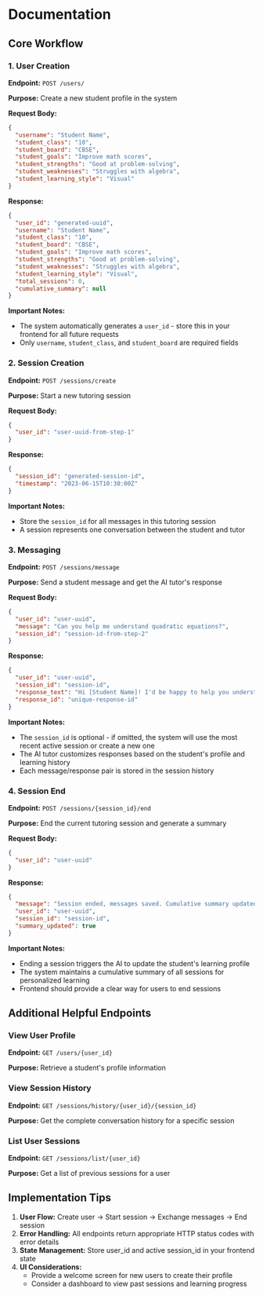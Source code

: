 # Documentation 

## Core Workflow

### 1. User Creation

**Endpoint:** `POST /users/`

**Purpose:** Create a new student profile in the system

**Request Body:**
```json
{
  "username": "Student Name",
  "student_class": "10",
  "student_board": "CBSE",
  "student_goals": "Improve math scores",
  "student_strengths": "Good at problem-solving",
  "student_weaknesses": "Struggles with algebra",
  "student_learning_style": "Visual"
}
```

**Response:**
```json
{
  "user_id": "generated-uuid",
  "username": "Student Name",
  "student_class": "10",
  "student_board": "CBSE",
  "student_goals": "Improve math scores",
  "student_strengths": "Good at problem-solving",
  "student_weaknesses": "Struggles with algebra",
  "student_learning_style": "Visual",
  "total_sessions": 0,
  "cumulative_summary": null
}
```

**Important Notes:**
- The system automatically generates a `user_id` - store this in your frontend for all future requests
- Only `username`, `student_class`, and `student_board` are required fields

### 2. Session Creation

**Endpoint:** `POST /sessions/create`

**Purpose:** Start a new tutoring session

**Request Body:**
```json
{
  "user_id": "user-uuid-from-step-1"
}
```

**Response:**
```json
{
  "session_id": "generated-session-id",
  "timestamp": "2023-06-15T10:30:00Z"
}
```

**Important Notes:**
- Store the `session_id` for all messages in this tutoring session
- A session represents one conversation between the student and tutor

### 3. Messaging

**Endpoint:** `POST /sessions/message`

**Purpose:** Send a student message and get the AI tutor's response

**Request Body:**
```json
{
  "user_id": "user-uuid",
  "message": "Can you help me understand quadratic equations?",
  "session_id": "session-id-from-step-2"
}
```

**Response:**
```json
{
  "user_id": "user-uuid",
  "session_id": "session-id",
  "response_text": "Hi [Student Name]! I'd be happy to help you understand quadratic equations...",
  "response_id": "unique-response-id"
}
```

**Important Notes:**
- The `session_id` is optional - if omitted, the system will use the most recent active session or create a new one
- The AI tutor customizes responses based on the student's profile and learning history
- Each message/response pair is stored in the session history

### 4. Session End

**Endpoint:** `POST /sessions/{session_id}/end`

**Purpose:** End the current tutoring session and generate a summary

**Request Body:**
```json
{
  "user_id": "user-uuid"
}
```

**Response:**
```json
{
  "message": "Session ended, messages saved. Cumulative summary updated by AI.",
  "user_id": "user-uuid",
  "session_id": "session-id",
  "summary_updated": true
}
```

**Important Notes:**
- Ending a session triggers the AI to update the student's learning profile
- The system maintains a cumulative summary of all sessions for personalized learning
- Frontend should provide a clear way for users to end sessions

## Additional Helpful Endpoints

### View User Profile

**Endpoint:** `GET /users/{user_id}`

**Purpose:** Retrieve a student's profile information

### View Session History

**Endpoint:** `GET /sessions/history/{user_id}/{session_id}`

**Purpose:** Get the complete conversation history for a specific session

### List User Sessions

**Endpoint:** `GET /sessions/list/{user_id}`

**Purpose:** Get a list of previous sessions for a user

## Implementation Tips

1. **User Flow:** Create user → Start session → Exchange messages → End session
2. **Error Handling:** All endpoints return appropriate HTTP status codes with error details
3. **State Management:** Store user_id and active session_id in your frontend state
4. **UI Considerations:**
   - Provide a welcome screen for new users to create their profile
   - Consider a dashboard to view past sessions and learning progress
